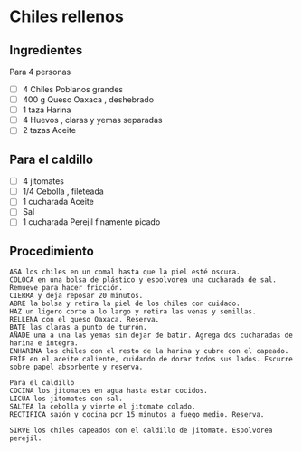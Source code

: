 # Chiles rellenos
## Ingredientes
Para 4 personas

- [ ] 4 Chiles Poblanos grandes
- [ ] 400 g Queso Oaxaca , deshebrado
- [ ] 1 taza Harina
- [ ] 4 Huevos , claras y yemas separadas
- [ ] 2 tazas Aceite

## Para el caldillo
- [ ] 4 jitomates
- [ ] 1/4 Cebolla , fileteada
- [ ] 1 cucharada Aceite
- [ ] Sal
- [ ] 1 cucharada Perejil finamente picado

## Procedimiento

    ASA los chiles en un comal hasta que la piel esté oscura.
    COLOCA en una bolsa de plástico y espolvorea una cucharada de sal. Remueve para hacer fricción.
    CIERRA y deja reposar 20 minutos.
    ABRE la bolsa y retira la piel de los chiles con cuidado.
    HAZ un ligero corte a lo largo y retira las venas y semillas.
    RELLENA con el queso Oaxaca. Reserva.
    BATE las claras a punto de turrón.
    AÑADE una a una las yemas sin dejar de batir. Agrega dos cucharadas de harina e integra.
    ENHARINA los chiles con el resto de la harina y cubre con el capeado.
    FRÍE en el aceite caliente, cuidando de dorar todos sus lados. Escurre sobre papel absorbente y reserva.

    Para el caldillo
    COCINA los jitomates en agua hasta estar cocidos.
    LICÚA los jitomates con sal.
    SALTEA la cebolla y vierte el jitomate colado.
    RECTIFICA sazón y cocina por 15 minutos a fuego medio. Reserva.

    SIRVE los chiles capeados con el caldillo de jitomate. Espolvorea perejil.

